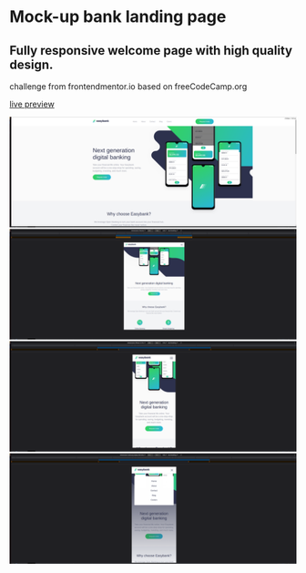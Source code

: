 # Mock-up bank landing page
## Fully responsive welcome page with high quality design.
challenge from frontendmentor.io based on freeCodeCamp.org

[live preview](https://wojciech-lasota.github.io/easybank-landing-page-/)

<img src=Screenshots/1.png/>
<img src=Screenshots/2.png/>
<img src=Screenshots/3.png/>
<img src=Screenshots/4.png/>
